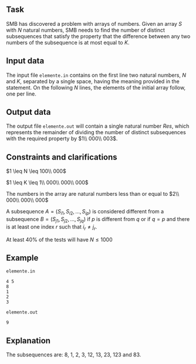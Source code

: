 ## Task

SMB has discovered a problem with arrays of numbers. Given an array $S$ with $N$ natural numbers, SMB needs to find the number of distinct subsequences that satisfy the property that the difference between any two numbers of the subsequence is at most equal to $K$.

## Input data

The input file `elemente.in` contains on the first line two natural numbers, $N$ and $K$, separated by a single space, having the meaning provided in the statement. On the following $N$ lines, the elements of the initial array follow, one per line.

## Output data

The output file `elemente.out` will contain a single natural number $Res$, which represents the remainder of dividing the number of distinct subsequences with the required property by $1\\ 000\\ 003$.

## Constraints and clarifications

$1 \leq N \leq 100\\ 000$

$1 \leq K \leq 1\\ 000\\ 000\\ 000$

The numbers in the array are natural numbers less than or equal to $2\\ 000\\ 000\\ 000$

A subsequence $A = (S_{i1}, S_{i2}, \dots, S_{ip})$ is considered different from a subsequence $B = (S_{j1}, S_{j2}, \dots, S_{jq})$ if $p$ is different from $q$ or if $q = p$ and there is at least one index $r$ such that $i_r \neq j_r$.

At least 40% of the tests will have $N \leq 1000$

## Example

`elemente.in`
```
4 5
8
1
2
3
```

`elemente.out`
```
9
```

## Explanation

The subsequences are: $8$, $1$, $2$, $3$, $1 2$, $1 3$, $2 3$, $1 2 3$ and $8 3$.
